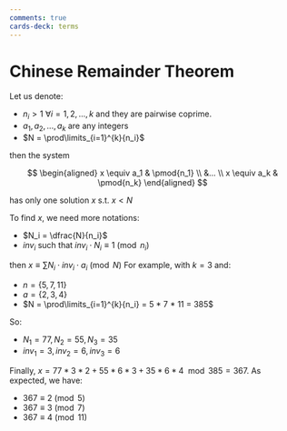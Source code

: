 ```yaml
---
comments: true
cards-deck: terms
---
```


# Chinese Remainder Theorem []()

Let us denote:

- $n_i > 1 \ \forall i = 1,2,...,k$ and they are pairwise coprime.
- $a_1, a_2,...,a_k$ are any integers
- $N = \prod\limits_{i=1}^{k}{n_i}$

then the system

$$
\begin{aligned}
x \equiv a_1 & \pmod{n_1} \\
&... \\
x \equiv a_k & \pmod{n_k}
\end{aligned}
$$

has only one solution $x$ s.t. $x < N$

To find $x$, we need more notations:

- $N_i = \dfrac{N}{n_i}$
- $inv_i$ such that $inv_i \cdot N_i \equiv 1 \pmod{n_i}$

then $x \equiv \sum{N_i \cdot inv_i \cdot a_i} \pmod{N}$
[](1724513071616)
For example, with $k = 3$ and:

- $n = \lbrace5, 7, 11\rbrace$
- $a = \lbrace 2, 3, 4\rbrace$
- $N = \prod\limits_{i=1}^{k}{n_i} = 5 * 7 * 11 = 385$

So:

- $N_1=77, N_2=55,N_{3}=35$
- $inv_{1}=3, inv_{2}=6, inv_{3}=6$

Finally, $x=77 * 3 * 2 + 55 * 6 * 3 + 35 * 6 * 4 \mod 385 = 367$. As expected, we have:

- $367 \equiv 2 \pmod{5}$
- $367 \equiv 3 \pmod{7}$
- $367 \equiv 4 \pmod{11}$


